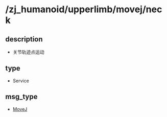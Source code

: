 # /zj_humanoid/upperlimb/movej/neck

## description
- 关节轨迹点运动

## type
- Service

## msg_type
- [MoveJ](../../../../zj_humanoid_types.md#MoveJ)

